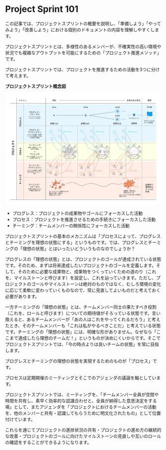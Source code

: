 # Project Sprint 101

この記事では、プロジェクトスプリントの概要を説明し、「準備しよう」「やってみよう」「改善しよう」における個別のドキュメントの内容を理解しやすくします。

プロジェクトスプリントとは、多様性のあるメンバーが、不確実性の高い環境や状況でも複雑なアウトプットを可能にするための「プロジェクト推進メソッド」です。

プロジェクトスプリントでは、プロジェクトを推進するための活動を3つに分けて考えます。

**プロジェクトスプリント概念図**

![Project Sprint CODE Essentialsより引用）](<../images/essentials (1) (16).png>)

* プログレス：プロジェクトの成果物やゴールにフォーカスした活動
* プロセス：プロジェクトを推進させるための手続きにフォーカスした活動
* チーミング：チームメンバーの関係性にフォーカスした活動

プロジェクトスプリントの基本のメカニズムは「プロセスによって、プログレスとチーミングを理想の状態にする」というものです。では、プログレスとチーミングの「理想の状態」とはいったいどういうものなのでしょうか？

プログレスの「理想の状態」とは、プロジェクトのゴールが達成されている状態です。そのため、まずは将来達成したいプロジェクトのゴールを定義します。そして、そのために必要な成果物と、成果物をつくっていくための道のり（これを、マイルストーンと呼びます）を設定し、これを辿っていきます。ただし、プロジェクトのゴールやマイルストーンは絶対のものではなく、むしろ環境の変化に応じて柔軟に変わっていくものなので、常に見直してよいものだと考えておく必要があります。

一方チーミングの「理想の状態」とは、チームメンバー同士の果たすべき役割（これを、ロールと呼びます）についての期待値がそろっている状態です。言い換えると、あるチームメンバーが「あの人はこれをやってくれるだろう」と考えたとき、そのチームメンバーも「これは私がやるべきことだ」と考えている状態です。チーミングの「理想の状態」には、明確な形がありません。なぜなら「ここまで達成したら理想のチームだ！」というものが決めにくいからです。そこでプロジェクトスプリントでは、「今の時点よりは良いチームの状態」を常に目指します。

プログレスとチーミングの理想の状態を実現するためのものが「プロセス」です。

プロセスは定期開催のミーティングとそこでのアジェンダの議論を軸としています。

プロジェクトスプリントでは、ミーティングを、「チームメンバー全員が空間や時間を共有し、素早く効率的な認識合わせと、全員が納得した意思決定をする場」として、またアジェンダを「プロジェクトにおけるチームメンバーの活動を、他のメンバーと共有・認識してもらうために明文化されたもの」として位置付けています。

これらを通じてプロジェクトの進捗状況の共有・プロジェクトの進め方の継続的な改善・プロジェクトのゴールに向けたマイルストーンの見直しや互いのロールの確認をすることができるようになります。
